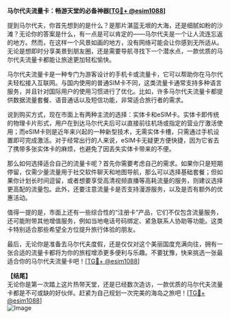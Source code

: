 **马尔代夫流量卡：畅游天堂的必备神器[[TG💪+ @esim1088](https://t.me/s/esim1088)]**

提到马尔代夫，你首先想到的是什么？是那片湛蓝无垠的大海，还是细腻如粉的沙滩？无论你的答案是什么，有一点是可以肯定的——马尔代夫是一个让人流连忘返的地方。然而，在这样一个风景如画的地方，没有网络可能会让你感到无所适从。无论是想即时分享美景到朋友圈，还是需要导航寻找下一个潜水点，一款优质的马尔代夫流量卡都能让旅途更加轻松愉快。

马尔代夫流量卡是一种专门为游客设计的手机卡或流量卡，它可以帮助你在马尔代夫轻松接入互联网。与国内使用的普通SIM卡不同，这类流量卡通常支持多种语言服务，并且针对国际用户的使用习惯进行了优化。比如，许多马尔代夫流量卡都提供数据流量套餐、语音通话以及短信功能，非常适合旅行者的需求。

说到购买方式，现在市面上有两种主流的选择：实体卡和eSIM卡。实体卡即传统的物理卡片形式，用户在到达马尔代夫后可以直接前往机场或指定的营业厅激活使用；而eSIM卡则是近年来兴起的一种新型技术，无需实体卡槽，只需通过手机设置即可完成激活。对于经常出行的人来说，eSIM卡无疑更方便快捷，因为它省去了携带多张实体卡的麻烦，也避免了因丢失实体卡带来的不便。

那么如何选择适合自己的流量卡呢？首先你需要考虑自己的需求。如果你只是短期停留，仅需少量流量用于社交软件聊天和地图导航，那么可以选择基础套餐；但如果你计划长时间逗留，或者想要享受高清视频直播等高耗流量的服务，则建议选择更高配的流量包。此外，还要注意流量卡是否支持漫游服务，以及是否有额外的优惠活动。

值得一提的是，市面上还有一些综合性的“注册卡”产品，它们不仅包含流量服务，还可能附带其他增值服务，例如当地电话号码绑定、紧急联系人协助等功能。这类卡特别适合那些希望全方位提升旅行体验的朋友。

最后，无论你是准备去马尔代夫度假，还是仅仅对这个美丽国度充满向往，拥有一张合适的流量卡都将为你的旅程增添更多便利与乐趣。不要犹豫，快来挑选一张最适合你的马尔代夫流量卡吧！[[TG💪+ @esim1088](https://t.me/s/esim1088)]

**【结尾】**  
无论你是第一次踏上这片热带天堂，还是已经数次造访，一款优质的马尔代夫流量卡都是不可或缺的好伙伴。赶紧为自己规划一次完美的海岛之旅吧！[[TG💪+ @esim1088](https://t.me/s/esim1088)]  
![Image](https://i.postimg.cc/4NQfJmqS/Snipaste-2025-05-13-00-14-12.png)
